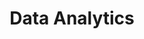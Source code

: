 ---
layout: posts_by_category
categories: Data Analytics
title: Data Analytics
permalink: /category/analytics
---